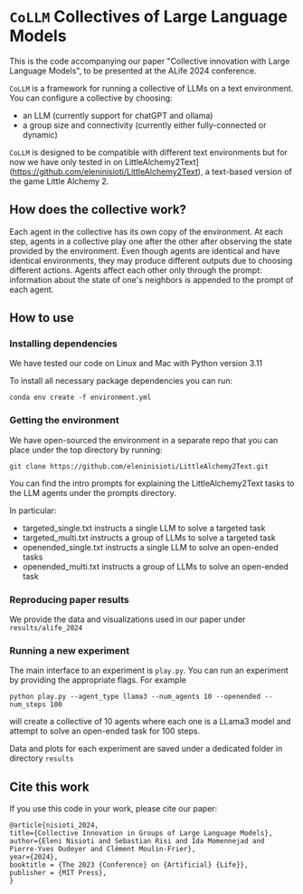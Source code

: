 # `CoLLM` Collectives of Large Language Models

This is the code accompanying our paper "Collective innovation with Large Language Models", to be presented at the ALife 2024 conference.

`CoLLM` is a framework for running a collective of LLMs on a text environment. You can configure a collective by choosing:

* an LLM (currently support for chatGPT and ollama)
* a group size and connectivity (currently either fully-connected or dynamic)

`CoLLM` is designed to be compatible with different text environments but for now we have only tested in on LittleAlchemy2Text](https://github.com/eleninisioti/LittleAlchemy2Text), a text-based version of the game Little Alchemy 2.

## How does the collective work?
Each agent in the collective has its own copy of the environment.
At each step, agents in a collective play one after the other after observing the state provided by the environment.
Even though agents are identical and have identical environments, they may produce different outputs due to choosing different actions.
Agents affect each other only through the prompt: information about the state of one's neighbors is appended to the prompt of each agent.


## How to use

### Installing dependencies

We have tested our code on Linux and Mac with Python version 3.11

To install all necessary package dependencies you can run:

    conda env create -f environment.yml

### Getting the environment

We have open-sourced the environment in a separate repo that you can place under the top directory by running:

    git clone https://github.com/eleninisioti/LittleAlchemy2Text.git


You can find the intro prompts for explaining the LittleAlchemy2Text tasks to the LLM agents under the prompts directory.

In particular:

* targeted_single.txt instructs a single LLM to solve a targeted task
* targeted_multi.txt instructs a group of LLMs to solve a targeted task
* openended_single.txt instructs a single LLM to solve an open-ended tasks
* openended_multi.txt instructs a group of LLMs to solve an open-ended task

### Reproducing paper results

We provide the data and visualizations used in our paper under `results/alife_2024`

### Running a new experiment

The main interface to an experiment is `play.py`. You can run an experiment by providing the appropriate flags. For example


    python play.py --agent_type llama3 --num_agents 10 --openended --num_steps 100

will create a collective of 10 agents where each one is a LLama3 model and attempt to solve an open-ended task for 100 steps.

Data and plots for each experiment are saved under a dedicated folder in directory `results`


## Cite this work

If you use this code in your work, please cite our paper:

    @article{nisioti_2024, 
    title={Collective Innovation in Groups of Large Language Models},
    author={Eleni Nisioti and Sebastian Risi and Ida Momennejad and Pierre-Yves Oudeyer and Clément Moulin-Frier},
    year={2024},
    booktitle = {The 2023 {Conference} on {Artificial} {Life}},
    publisher = {MIT Press},
    }
    

